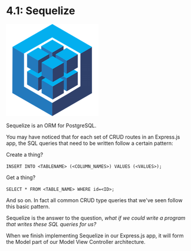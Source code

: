 # 4.1: Sequelize

![](../../.gitbook/assets/logo-small.png)

Sequelize is an ORM for PostgreSQL.

You may have noticed that for each set of CRUD routes in an Express.js app, the SQL queries that need to be written follow a certain pattern:

Create a thing?

`INSERT INTO <TABLENAME> (<COLUMN_NAMES>) VALUES (<VALUES>);`

Get a thing?

`SELECT * FROM <TABLE_NAME> WHERE id=<ID>;`

And so on. In fact all common CRUD type queries that we've seen follow this basic pattern.

Sequelize is the answer to the question, _what if we could write a program that writes these SQL queries for us?_

When we finish implementing Sequelize in our Express.js app, it will form the Model part of our Model View Controller architecture.

